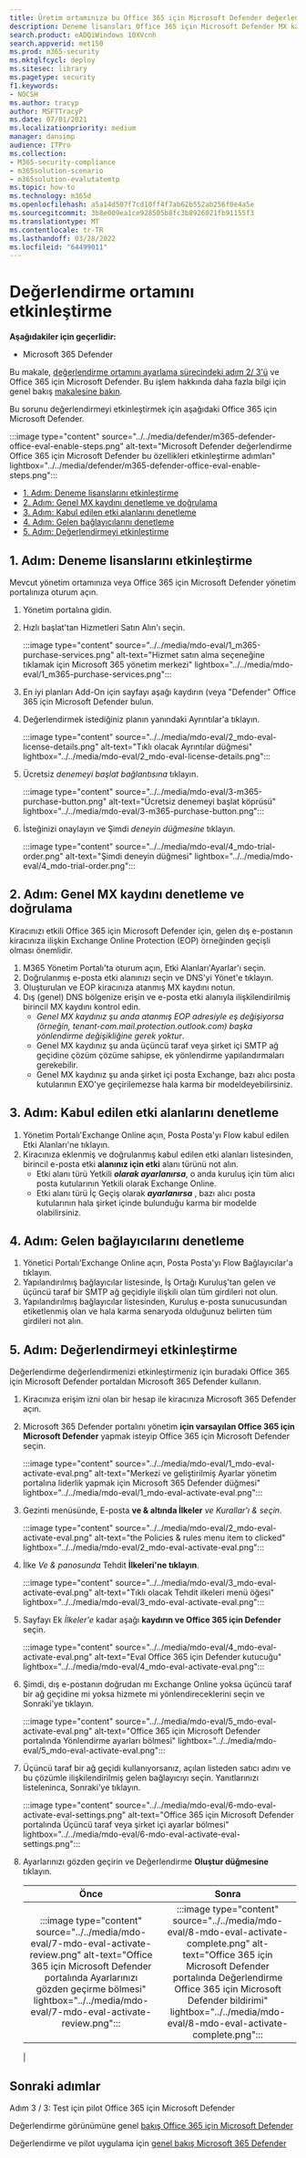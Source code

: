 ```yaml
---
title: Üretim ortamınıza bu Office 365 için Microsoft Defender değerlendirme ortamını etkinleştirme
description: Deneme lisansları Office 365 için Microsoft Defender MX kaydı işleme ve kabul edilen etki & gelen bağlantıların denetimini etkinleştirme adımları.
search.product: eADQiWindows 10XVcnh
search.appverid: met150
ms.prod: m365-security
ms.mktglfcycl: deploy
ms.sitesec: library
ms.pagetype: security
f1.keywords:
- NOCSH
ms.author: tracyp
author: MSFTTracyP
ms.date: 07/01/2021
ms.localizationpriority: medium
manager: dansimp
audience: ITPro
ms.collection:
- M365-security-compliance
- m365solution-scenario
- m365solution-evalutatemtp
ms.topic: how-to
ms.technology: m365d
ms.openlocfilehash: a5a14d507f7cd10ff4f7ab62b552ab256f0e4a5e
ms.sourcegitcommit: 3b8e009ea1ce928505b8fc3b8926021fb91155f3
ms.translationtype: MT
ms.contentlocale: tr-TR
ms.lasthandoff: 03/28/2022
ms.locfileid: "64499011"
---
```

# <a name="enable-the-evaluation-environment"></a>Değerlendirme ortamını etkinleştirme

**Aşağıdakiler için geçerlidir:**
- Microsoft 365 Defender

Bu makale, [değerlendirme ortamını ayarlama sürecindeki adım 2/ 3'ü](eval-defender-office-365-overview.md) ve Office 365 için Microsoft Defender. Bu işlem hakkında daha fazla bilgi için genel bakış [makalesine bakın](eval-defender-office-365-overview.md).

Bu sorunu değerlendirmeyi etkinleştirmek için aşağıdaki Office 365 için Microsoft Defender.

:::image type="content" source="../../media/defender/m365-defender-office-eval-enable-steps.png" alt-text="Microsoft Defender değerlendirme Office 365 için Microsoft Defender bu özellikleri etkinleştirme adımları" lightbox="../../media/defender/m365-defender-office-eval-enable-steps.png":::


- [1. Adım: Deneme lisanslarını etkinleştirme](#step-1-activate-trial-licenses)
- [2. Adım: Genel MX kaydını denetleme ve doğrulama](#step-2-audit-and-verify-the-public-mx-record)
- [3. Adım: Kabul edilen etki alanlarını denetleme](#step-3-audit-accepted-domains)
- [4. Adım: Gelen bağlayıcılarını denetleme](#step-4-audit-inbound-connectors)
- [5. Adım: Değerlendirmeyi etkinleştirme](#step-5-activate-the-evaluation)

## <a name="step-1-activate-trial-licenses"></a>1. Adım: Deneme lisanslarını etkinleştirme

Mevcut yönetim ortamınıza veya Office 365 için Microsoft Defender yönetim portalınıza oturum açın.

1. Yönetim portalına gidin.
2. Hızlı başlat'tan Hizmetleri Satın Alın'ı seçin.

   :::image type="content" source="../../media/mdo-eval/1_m365-purchase-services.png" alt-text="Hizmet satın alma seçeneğine tıklamak için Microsoft 365 yönetim merkezi" lightbox="../../media/mdo-eval/1_m365-purchase-services.png":::

3. En iyi planları Add-On için sayfayı aşağı kaydırın (veya "Defender" Office 365 için Microsoft Defender bulun.
4. Değerlendirmek istediğiniz planın yanındaki Ayrıntılar'a tıklayın.

   :::image type="content" source="../../media/mdo-eval/2_mdo-eval-license-details.png" alt-text="Tıklı olacak Ayrıntılar düğmesi" lightbox="../../media/mdo-eval/2_mdo-eval-license-details.png":::

5. Ücretsiz *denemeyi başlat bağlantısına* tıklayın.

   :::image type="content" source="../../media/mdo-eval/3-m365-purchase-button.png" alt-text="Ücretsiz denemeyi başlat köprüsü" lightbox="../../media/mdo-eval/3-m365-purchase-button.png":::

6. İsteğinizi onaylayın ve Şimdi *deneyin düğmesine* tıklayın.

   :::image type="content" source="../../media/mdo-eval/4_mdo-trial-order.png" alt-text="Şimdi deneyin düğmesi" lightbox="../../media/mdo-eval/4_mdo-trial-order.png":::

## <a name="step-2-audit-and-verify-the-public-mx-record"></a>2. Adım: Genel MX kaydını denetleme ve doğrulama

Kiracınızı etkili Office 365 için Microsoft Defender için, gelen dış e-postanın kiracınıza ilişkin Exchange Online Protection (EOP) örneğinden geçişli olması önemlidir.

1. M365 Yönetim Portalı'ta oturum açın, Etki Alanları'Ayarlar'ı seçin.
2. Doğrulanmış e-posta etki alanınızı seçin ve DNS'yi Yönet'e tıklayın.
3. Oluşturulan ve EOP kiracınıza atanmış MX kaydını notun.
4. Dış (genel) DNS bölgenize erişin ve e-posta etki alanıyla ilişkilendirilmiş birincil MX kaydını kontrol edin.
    - *Genel MX kaydınız şu anda atanmış EOP adresiyle eş değişiyorsa (örneğin, tenant-com.mail.protection.outlook.com) başka yönlendirme değişikliğine gerek yoktur*.
    - Genel MX kaydınız şu anda üçüncü taraf veya şirket içi SMTP ağ geçidine çözüm çözüme sahipse, ek yönlendirme yapılandırmaları gerekebilir.
    - Genel MX kaydınız şu anda şirket içi posta Exchange, bazı alıcı posta kutularının EXO'ye geçirilemezse hala karma bir modeldeyebilirsiniz.

## <a name="step-3-audit-accepted-domains"></a>3. Adım: Kabul edilen etki alanlarını denetleme

1. Yönetim Portalı'Exchange Online açın, Posta Posta'yı Flow kabul edilen Etki Alanları'ne tıklayın.
2. Kiracınıza eklenmiş ve doğrulanmış kabul edilen etki alanları listesinden, birincil e-posta etki **alanınız için etki** alanı türünü not alın.
    - Etki alanı türü Yetkili ***olarak ayarlanırsa***, o anda kuruluş için tüm alıcı posta kutularının Yetkili olarak Exchange Online.
    - Etki alanı türü İç Geçiş olarak ***ayarlanırsa*** , bazı alıcı posta kutularının hala şirket içinde bulunduğu karma bir modelde olabilirsiniz.

## <a name="step-4-audit-inbound-connectors"></a>4. Adım: Gelen bağlayıcılarını denetleme

1. Yönetici Portalı'Exchange Online açın, Posta Posta'yı Flow Bağlayıcılar'a tıklayın.
2. Yapılandırılmış bağlayıcılar listesinde, İş Ortağı Kuruluş'tan gelen ve üçüncü taraf bir SMTP ağ geçidiyle ilişkili olan tüm girdileri not olun.
3. Yapılandırılmış bağlayıcılar listesinden, Kuruluş e-posta sunucusundan etiketlenmiş olan ve hala  karma senaryoda olduğunuz belirten tüm girdileri not alın.

## <a name="step-5-activate-the-evaluation"></a>5. Adım: Değerlendirmeyi etkinleştirme

Değerlendirme değerlendirmenizi etkinleştirmeniz için buradaki Office 365 için Microsoft Defender portaldan Microsoft 365 Defender kullanın.

1. Kiracınıza erişim izni olan bir hesap ile kiracınıza Microsoft 365 Defender açın.
2. Microsoft 365 Defender portalını yönetim **için varsayılan Office 365 için Microsoft Defender** yapmak isteyip Office 365 için Microsoft Defender seçin.

   :::image type="content" source="../../media/mdo-eval/1_mdo-eval-activate-eval.png" alt-text="Merkezi ve geliştirilmiş Ayarlar yönetim portalına liderlik yapmak için Microsoft 365 Defender düğmesi" lightbox="../../media/mdo-eval/1_mdo-eval-activate-eval.png":::

3. Gezinti menüsünde, E-posta **ve & altında İlkeler** *ve Kurallar'ı & seçin*.

   :::image type="content" source="../../media/mdo-eval/2_mdo-eval-activate-eval.png" alt-text="the Policies & rules menu item to clicked" lightbox="../../media/mdo-eval/2_mdo-eval-activate-eval.png":::

4. İlke *Ve & panosunda* Tehdit **İlkeleri'ne tıklayın**.

   :::image type="content" source="../../media/mdo-eval/3_mdo-eval-activate-eval.png" alt-text="Tıklı olacak Tehdit ilkeleri menü öğesi" lightbox="../../media/mdo-eval/3_mdo-eval-activate-eval.png":::

5. Sayfayı Ek *İlkeler'e* kadar aşağı **kaydırın ve Office 365 için Defender** seçin.

   :::image type="content" source="../../media/mdo-eval/4_mdo-eval-activate-eval.png" alt-text="Eval Office 365 için Defender kutucuğu" lightbox="../../media/mdo-eval/4_mdo-eval-activate-eval.png":::

6. Şimdi, dış e-postanın doğrudan mı Exchange Online yoksa üçüncü taraf bir ağ geçidine mi yoksa hizmete mi yönlendireceklerini seçin ve Sonraki'ye tıklayın.

   :::image type="content" source="../../media/mdo-eval/5_mdo-eval-activate-eval.png" alt-text="Office 365 için Microsoft Defender portalında Yönlendirme ayarları bölmesi" lightbox="../../media/mdo-eval/5_mdo-eval-activate-eval.png":::

7. Üçüncü taraf bir ağ geçidi kullanıyorsanız, açılan listeden satıcı adını ve bu çözümle ilişkilendirilmiş gelen bağlayıcıyı seçin. Yanıtlarınızı listeleninca, Sonraki'ye tıklayın.

   :::image type="content" source="../../media/mdo-eval/6-mdo-eval-activate-eval-settings.png" alt-text="Office 365 için Microsoft Defender portalında Üçüncü taraf veya şirket içi ayarlar bölmesi" lightbox="../../media/mdo-eval/6-mdo-eval-activate-eval-settings.png":::

8. Ayarlarınızı gözden geçirin ve Değerlendirme **Oluştur düğmesine** tıklayın.

   |Önce|Sonra|
   |:---:|:---:|
   |:::image type="content" source="../../media/mdo-eval/7-mdo-eval-activate-review.png" alt-text="Office 365 için Microsoft Defender portalında Ayarlarınızı gözden geçirme bölmesi" lightbox="../../media/mdo-eval/7-mdo-eval-activate-review.png":::|:::image type="content" source="../../media/mdo-eval/8-mdo-eval-activate-complete.png" alt-text="Office 365 için Microsoft Defender portalında Değerlendirme Office 365 için Microsoft Defender bildirimi" lightbox="../../media/mdo-eval/8-mdo-eval-activate-complete.png":::|
   |

## <a name="next-steps"></a>Sonraki adımlar

Adım 3 / 3: Test için pilot Office 365 için Microsoft Defender

Değerlendirme görünümüne genel [bakış Office 365 için Microsoft Defender](eval-defender-office-365-overview.md)

Değerlendirme ve pilot uygulama için [genel bakış Microsoft 365 Defender](eval-overview.md)
